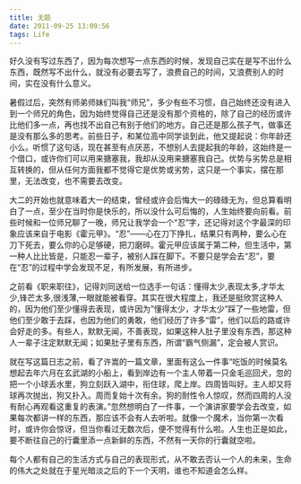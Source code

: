 ```yaml
---
title: 无题
date: 2011-09-25 13:09:56
tags: Life
---
```


好久没有写过东西了，因为每次想写一点东西的时候，发现自己实在是写不出什么东西，既然写不出什么，就没有必要去写了，浪费自己的时间，又浪费别人的时间，实在没有什么意义。
 
暑假过后，突然有师弟师妹们叫我“师兄”，多少有些不习惯，自己始终还没有进入到一个师兄的角色，因为始终觉得自己还是没有那个资格的，除了自己的经历或许比他们多一点，再也找不出自己有别于他们的地方。自己还是那么孩子气，做事还是没有那么多的思考。前些日子，和某位高中同学谈到此，他又提起说：你年龄还小么。听惯了这句话，现在甚至有点厌恶，不想别人去提起我的年龄，这始终是一个借口，或许你们可以用来搪塞我，我却从没用来搪塞我自己。优势与劣势总是相互转换的，但从任何方面我都不觉得它是优势或劣势，这只是一个事实，摆在那里，无法改变，也不需要去改变。

 
大二的开始也就意味着大一的结束，曾经或许会后悔大一的碌碌无为，但总算看明白了一点，至少在当时你是快乐的，所以没什么可后悔的，人生始终要向前看。前些时候和一位师兄聊了一晚，师兄让我学会一个“忍”字，还记得对这个字最深的印象应该来自于电影《霍元甲》。“忍”——心在刀下挣扎，结果只有两种，要么心在刀下死去，要么你的心足够硬，把刀磨碎。霍元甲应该属于第二种，但生活中，第一种人比比皆是，只能忍一辈子，被别人踩在脚下。不要只是学会去“忍”，要在“忍”的过程中学会发现不足，有所发展，有所进步。
 
 
之前看《职来职往》，记得刘同送给一位选手一句话：懂得太少,表现太多,才华太少,锋芒太多,很浅薄,一眼就能被看穿。其实在很大程度上，我还是挺欣赏这种人的，因为他们至少懂得去表现，或许因为”懂得太少，才华太少”踩了一些地雷，但他们至少敢于去踩，也因为他们的勇敢，他们经历了许多“雷”，他们以后的路或许会好走的多。有些人，默默无闻，不善表现，如果这种人肚子里没有东西，那这种人一辈子注定默默无闻；如果肚子里有东西，所谓“霸气侧漏”，定会被人赏识。
 
 
就在写这篇日志之前，看了许嵩的一篇文章，里面有这么一件事“吃饭的时候莫名想起去年六月在玄武湖的小船上，看到岸边有一个主人带着一只金毛巡回犬，忽的把一个小球丢水里，狗立刻跃入湖中，衔住球，爬上岸。四周皆叫好。主人却又将球再次抛出，狗又扑入。周而复始十次有余。狗的耐性令人惊叹，然而四周的人没有耐心再观看这重复的表演。”忽然想明白了一件事，一个演讲家要学会去改变，如果每次都讲一样的东西，那应该不会有人去听啦。就像一个魔术，当你第一次看时，或许你会惊讶，但当你看过无数次后，便不觉得有什么啦。人生也正是如此，要不断往自己的行囊里添一点新鲜的东西，不然有一天你的行囊就空啦。
 
每个人都有自己的生活方式与自己的表现形式，从不敢去否认一个人的未来，生命的伟大之处就在于星光暗淡之后的下一个天明，谁也不知道会怎么样。